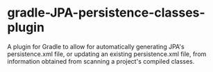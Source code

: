 # gradle-JPA-persistence-classes-plugin
A plugin for Gradle to allow for automatically generating JPA's persistence.xml file, or updating an existing persistence.xml file, from information obtained from scanning a project's compiled classes.

